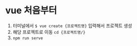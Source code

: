 # vue 처음부터

1. 터미널에서 `$ vue create {프로젝트명}` 입력해서 프로젝트 생성
2. 해당 프로젝트로 이동 `cd {프로젝트명/}`
3. `npm run serve`

